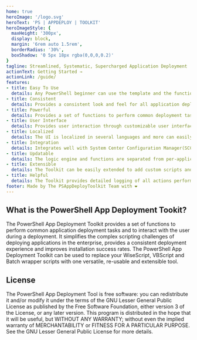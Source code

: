 ```yaml
---
home: true
heroImage: '/logo.svg'
heroText: 'PS | APPDEPLOY | TOOLKIT'
heroImageStyle: {
  maxHeight: '300px',
  display: block,
  margin: '6rem auto 1.5rem',
  borderRadius: '30%',
  boxShadow: '0 5px 18px rgba(0,0,0,0.2)'
}
tagline: Streamlined, Systematic, Supercharged Application Deployment
actionText: Getting Started →
actionLink: /guide/
features:
- title: Easy To Use
  details: Any PowerShell beginner can use the template and the functions provided with the Toolkit to perform application deployments
- title: Consistent
  details: Provides a consistent look and feel for all application deployments, regardless of complexity.
- title: Powerful
  details: Provides a set of functions to perform common deployment tasks, such as installing or uninstalling multiple applications, prompting users to close apps, setting registry keys, copying files, etc.
- title: User Interface
  details: Provides user interaction through customizable user interface dialogs boxes, progress dialogs and balloon tip notifications.
- title: Localized
  details: The UI is localized in several languages and more can easily be added using the XML configuration file.
- title: Integration
  details: Integrates well with System Center Configuration Manager(SCCM); provides installation and uninstallation deployment types with options on how to handle exit codes, such as supressing reboots or returning a fast retry code. The toolkit also supports logging in CMTrace-compatible format.
- title: Updatable
  details: The logic engine and functions are separated from per-application scripts, so that you can update the toolkit when a new version is released and maintain backwards compatibility with your deployment scripts.
- title: Extensible
  details: The Toolkit can be easily extended to add custom scripts and functions.
- title: Helpful
  details: The Toolkit provides detailed logging of all actions performed and even includes a graphical console to browse the help documentation for the Toolkit functions.
footer: Made by The PSAppDeployToolkit Team with ❤️
---
```


## What is the PowerShell App Deployment Tookit?

The PowerShell App Deployment Toolkit provides a set of functions to perform common application deployment tasks and to interact with the user during a deployment. It simplifies the complex scripting challenges of deploying applications in the enterprise, provides a consistent deployment experience and improves installation success rates.
The PowerShell App Deployment Toolkit can be used to replace your WiseScript, VBScript and Batch wrapper scripts with one versatile, re-usable and extensible tool.

## License

The PowerShell App Deployment Tool is free software: you can redistribute it and/or modify it under the terms of the GNU Lesser General Public License as published by the Free Software Foundation, either version 3 of the License, or any later version.
This program is distributed in the hope that it will be useful, but WITHOUT ANY WARRANTY; without even the implied warranty of MERCHANTABILITY or FITNESS FOR A PARTICULAR PURPOSE. See the GNU Lesser General Public License for more details.
